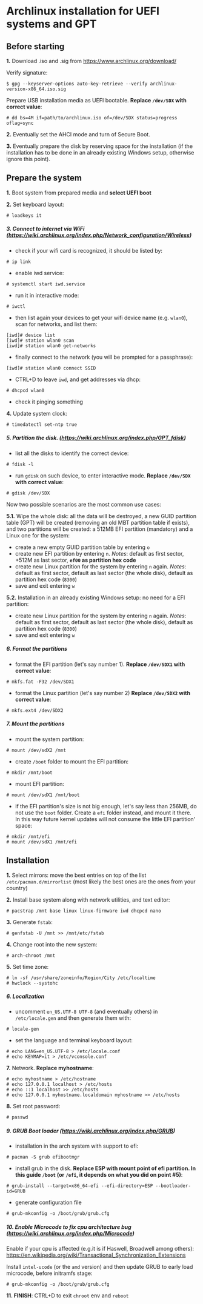 # Archlinux installation for UEFI systems and GPT


## Before starting

**1.** Download .iso and .sig from <https://www.archlinux.org/download/>

Verify signature:
```
$ gpg --keyserver-options auto-key-retrieve --verify archlinux-version-x86_64.iso.sig
```
Prepare USB installation media as UEFI bootable. **Replace `/dev/SDX` with correct value**:
```
# dd bs=4M if=path/to/archlinux.iso of=/dev/SDX status=progress oflag=sync
```

**2.** Eventually set the AHCI mode and turn of Secure Boot.

**3.** Eventually prepare the disk by reserving space for the installation (if the installation has to be done in an already existing Windows setup, otherwise ignore this point).

## Prepare the system

**1.** Boot system from prepared media and **select UEFI boot**

**2.** Set keyboard layout:
```
# loadkeys it
```

##### 3. Connect to internet via WiFi (<https://wiki.archlinux.org/index.php/Network_configuration/Wireless>)

- check if your wifi card is recognized, it should be listed by:
```
# ip link
```
- enable iwd service:
```
# systemctl start iwd.service
```
- run it in interactive mode:
```
# iwctl
```
- then list again your devices to get your wifi device name (e.g. `wlan0`), scan for networks, and list them:
```
[iwd]# device list
[iwd]# station wlan0 scan
[iwd]# station wlan0 get-networks
```
- finally connect to the network (you will be prompted for a passphrase):
```
[iwd]# station wlan0 connect SSID
```
- CTRL+D to leave `iwd`, and get addresses via dhcp:
```
# dhcpcd wlan0
```
- check it pinging something

**4.** Update system clock:
```
# timedatectl set-ntp true
```

##### 5. Partition the disk. (<https://wiki.archlinux.org/index.php/GPT_fdisk>)

- list all the disks to identify the correct device:
```
# fdisk -l
```
- run `gdisk` on such device, to enter interactive mode. **Replace `/dev/SDX` with correct value**:
```
# gdisk /dev/SDX
```

Now two possible scenarios are the most common use cases:

**5.1.** Wipe the whole disk: all the data will be destroyed, a new GUID partition table (GPT) will be created (removing an old MBT partition table if exists), and two partitions will be created: a 512MB EFI partition (mandatory) and a Linux one for the system:

- create a new empty GUID partition table by entering `o`
- create new EFI partition by entering `n`. *Notes*: default as first sector, +512M as last sector, **`ef00` as partition hex code**
- create new Linux partition for the system by entering `n` again. *Notes*: default as first sector, default as last sector (the whole disk), default as partition hex code (`8300`)
- save and exit entering `w`

**5.2.** Installation in an already existing Windows setup: no need for a EFI partition:

- create new Linux partition for the system by entering `n` again. *Notes*: default as first sector, default as last sector (the whole disk), default as partition hex code (`8300`)
- save and exit entering `w`

##### 6. Format the partitions

- format the EFI partition (let's say number 1). **Replace `/dev/SDX1` with correct value**:
```
# mkfs.fat -F32 /dev/SDX1
```
- format the Linux partition (let's say number 2) **Replace `/dev/SDX2` with correct value**:
```
# mkfs.ext4 /dev/SDX2
```

##### 7. Mount the partitions

- mount the system partition:
```
# mount /dev/sdX2 /mnt
```
- create `/boot` folder to mount the EFI partition:
```
# mkdir /mnt/boot
```
- mount EFI partition:
```
# mount /dev/sdX1 /mnt/boot
```
- if the EFI partition's size is not big enough, let's say less than 256MB, do not use the `boot` folder. Create a `efi` folder instead, and mount it there. In this way future kernel updates will not consume the little EFI partition' space:
```
# mkdir /mnt/efi
# mount /dev/sdX1 /mnt/efi
```

## Installation

**1.** Select mirrors: move the best entries on top of the list `/etc/pacman.d/mirrorlist` (most likely the best ones are the ones from your country)

**2.** Install base system along with network utilities, and text editor:
```
# pacstrap /mnt base linux linux-firmware iwd dhcpcd nano
```

**3.** Generate `fstab`:
```
# genfstab -U /mnt >> /mnt/etc/fstab
```

**4.** Change root into the new system:
```
# arch-chroot /mnt
```

**5.** Set time zone:
```
# ln -sf /usr/share/zoneinfo/Region/City /etc/localtime
# hwclock --systohc
```

##### 6. Localization

- uncomment `en_US.UTF-8 UTF-8` (and eventually others) in `/etc/locale.gen` and then generate them with:
```
# locale-gen
```
- set the language and terminal keyboard layout:
```
# echo LANG=en_US.UTF-8 > /etc/locale.conf
# echo KEYMAP=it > /etc/vconsole.conf
```

**7.** Network. **Replace myhostname**:
```
# echo myhostname > /etc/hostname
# echo 127.0.0.1 localhost > /etc/hosts
# echo ::1 localhost >> /etc/hosts
# echo 127.0.0.1 myhostname.localdomain myhostname >> /etc/hosts
```

**8.** Set root password:
```
# passwd
```

##### 9. GRUB Boot loader (<https://wiki.archlinux.org/index.php/GRUB>)

- installation in the arch system with support to efi:
```
# pacman -S grub efibootmgr
```
- install grub in the disk. **Replace ESP with mount point of efi partition. In this guide `/boot` (or `/efi`, it depends on what you did on point #5)**:
```
# grub-install --target=x86_64-efi --efi-directory=ESP --bootloader-id=GRUB
```
- generate configuration file
```
# grub-mkconfig -o /boot/grub/grub.cfg
```

##### 10. Enable Microcode to fix cpu architecture bug (<https://wiki.archlinux.org/index.php/Microcode>)

Enable if your cpu is affected (e.g.it is if Haswell, Broadwell among others): <https://en.wikipedia.org/wiki/Transactional_Synchronization_Extensions>

Install `intel-ucode` (or the `amd` version) and then update GRUB to early load microcode, before initramfs stage:
```
# grub-mkconfig -o /boot/grub/grub.cfg
```

**11. FINISH**: CTRL+D to exit `chroot` env and `reboot`
